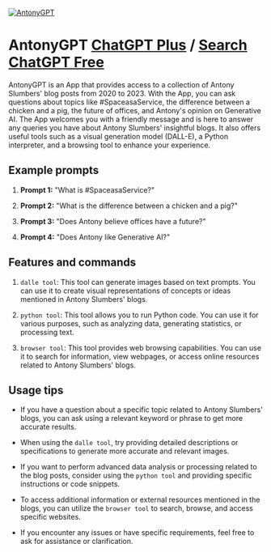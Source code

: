 
[![AntonyGPT](https://files.oaiusercontent.com/file-vasWLOHztyV1DXaz1XUqcOf4?se=2123-10-16T17%3A34%3A48Z&sp=r&sv=2021-08-06&sr=b&rscc=max-age%3D31536000%2C%20immutable&rscd=attachment%3B%20filename%3Da9ef8a7b-b155-4065-8151-ecda1e8c370d.png&sig=PyGlJiF4nipppjL/rIUvQA1SJJ0dbw1vzi6gOH4qfOI%3D)](https://chat.openai.com/g/g-RonP74bhN-antonygpt)

# AntonyGPT [ChatGPT Plus](https://chat.openai.com/g/g-RonP74bhN-antonygpt) / [Search ChatGPT Free](https://gptcall.net/index.html#/?search=AntonyGPT)

AntonyGPT is an App that provides access to a collection of Antony Slumbers' blog posts from 2020 to 2023. With the App, you can ask questions about topics like #SpaceasaService, the difference between a chicken and a pig, the future of offices, and Antony's opinion on Generative AI. The App welcomes you with a friendly message and is here to answer any queries you have about Antony Slumbers' insightful blogs. It also offers useful tools such as a visual generation model (DALL-E), a Python interpreter, and a browsing tool to enhance your experience.

## Example prompts

1. **Prompt 1:** "What is #SpaceasaService?"

2. **Prompt 2:** "What is the difference between a chicken and a pig?"

3. **Prompt 3:** "Does Antony believe offices have a future?"

4. **Prompt 4:** "Does Antony like Generative AI?"

## Features and commands

1. `dalle tool`: This tool can generate images based on text prompts. You can use it to create visual representations of concepts or ideas mentioned in Antony Slumbers' blogs.

2. `python tool`: This tool allows you to run Python code. You can use it for various purposes, such as analyzing data, generating statistics, or processing text.

3. `browser tool`: This tool provides web browsing capabilities. You can use it to search for information, view webpages, or access online resources related to Antony Slumbers' blogs.

## Usage tips

- If you have a question about a specific topic related to Antony Slumbers' blogs, you can ask using a relevant keyword or phrase to get more accurate results.

- When using the `dalle tool`, try providing detailed descriptions or specifications to generate more accurate and relevant images.

- If you want to perform advanced data analysis or processing related to the blog posts, consider using the `python tool` and providing specific instructions or code snippets.

- To access additional information or external resources mentioned in the blogs, you can utilize the `browser tool` to search, browse, and access specific websites.

- If you encounter any issues or have specific requirements, feel free to ask for assistance or clarification.


